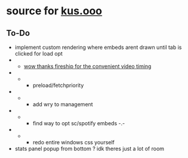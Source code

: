 # source for [kus.ooo](https://kus.ooo)   
## To-Do    
* implement custom rendering where embeds arent drawn until tab is clicked for load opt   
* * [wow thanks fireship for the convenient video timing](https://www.youtube.com/watch?v=0fONene3OIA)   
* * * preload/fetchpriority   
* * * add wry to management   
* * * find way to opt sc/spotify embeds -.-   
* * * redo entire windows css yourself    
* stats panel popup from bottom ? idk theres just a lot of room
